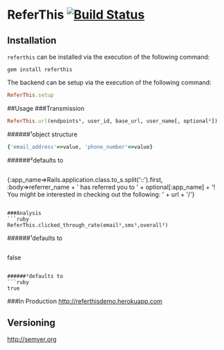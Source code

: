 <!-- https://github.com/twitter/bootstrap/blob/master/README.md
http://twitter.github.com/bootstrap/javascript.html -->
# ReferThis [![Build Status](https://secure.travis-ci.org/ahcarpenter/referthis.png?branch=master)][travis]
[travis]: http://travis-ci.org/ahcarpenter/referthis
## Installation
```referthis``` can be installed via the execution of the following command:
```
gem install referthis
```
The backend can be setup via the execution of the following command:
```ruby
ReferThis.setup
```
##Usage
###Transmission
```ruby
ReferThis.url(endpoints¹, user_id, base_url, user_name[, optional²])
```
######¹object structure
```ruby
{'email_address'=>value, 'phone_number'=>value}
```

######²defaults to
>```ruby
{:app_name=>Rails.application.class.to_s.split('::').first, :body=>referrer_name + ' has referred you to ' + optional[:app_name] + '! You might be interested in checking out the following: ' + url + '/'}
```

###Analysis
```ruby
ReferThis.clicked_through_rate(email¹,sms¹,overall²)
```
######¹defaults to
>```ruby
false
```

######²defaults to
```ruby
true
```
###In Production
http://referthisdemo.herokuapp.com
## Versioning
http://semver.org
